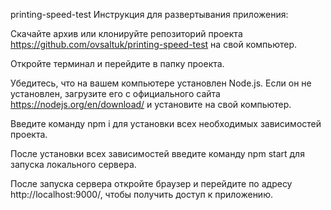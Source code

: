 printing-speed-test
Инструкция для развертывания приложения:

Скачайте архив или клонируйте репозиторий проекта https://github.com/ovsaltuk/printing-speed-test на свой компьютер.

Откройте терминал и перейдите в папку проекта.

Убедитесь, что на вашем компьютере установлен Node.js. Если он не установлен, загрузите его с официального сайта https://nodejs.org/en/download/ и установите на свой компьютер.

Введите команду npm i для установки всех необходимых зависимостей проекта.

После установки всех зависимостей введите команду npm start для запуска локального сервера.

После запуска сервера откройте браузер и перейдите по адресу http://localhost:9000/, чтобы получить доступ к приложению.
